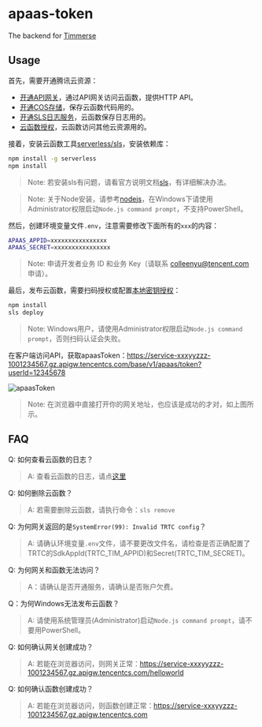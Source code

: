 # apaas-token

The backend for [Timmerse](https://www.npmjs.com/package/timmerse)

## Usage

首先，需要开通腾讯云资源：

* [开通API网关](https://console.cloud.tencent.com/apigateway/service?rid=1)，通过API网关访问云函数，提供HTTP API。
* [开通COS存储](https://console.cloud.tencent.com/cos5)，保存云函数代码用的。
* [开通SLS日志服务](https://console.cloud.tencent.com/cls/overview?region=ap-guangzhou)，云函数保存日志用的。
* [云函数授权](https://console.cloud.tencent.com/scf/list?rid=1&ns=default)，云函数访问其他云资源用的。

接着，安装云函数工具[serverless/sls](https://cloud.tencent.com/document/product/583/44753)，安装依赖库：

```bash
npm install -g serverless
npm install
```

> Note: 若安装sls有问题，请看官方说明文档[sls](https://cloud.tencent.com/document/product/583/44753)，有详细解决办法。

> Note: 关于Node安装，请参考[nodejs](https://nodejs.org/zh-cn/download/)，在Windows下请使用Administrator权限启动`Node.js command prompt`，不支持PowerShell。

然后，创建环境变量文件`.env`，注意需要修改下面所有的`xxx`的内容：

```bash
APAAS_APPID=xxxxxxxxxxxxxxxx
APAAS_SECRET=xxxxxxxxxxxxxxxx
```

> Note: 申请开发者业务 ID 和业务 Key（请联系 colleenyu@tencent.com 申请）。

最后，发布云函数，需要扫码授权或配置[本地密钥授权](https://cloud.tencent.com/document/product/583/44786#.E6.9C.AC.E5.9C.B0.E5.AF.86.E9.92.A5.E6.8E.88.E6.9D.83)：

```bash
npm install
sls deploy
```

> Note: Windows用户，请使用Administrator权限启动`Node.js command prompt`，否则扫码认证会失败。

在客户端访问API，获取apaasToken：https://service-xxxyyzzz-1001234567.gz.apigw.tencentcs.com/base/v1/apaas/token?userId=12345678

![apaasToken](https://user-images.githubusercontent.com/91418940/142608944-0890bf01-7ad0-4e78-b281-0c1fed370452.png)

> Note: 在浏览器中直接打开你的网关地址，也应该是成功的才对，如上图所示。

## FAQ

Q: 如何查看云函数的日志？

> A: 查看云函数的日志，请点[这里](https://console.cloud.tencent.com/scf/list-detail?rid=1&ns=default&id=application-prod-apaas-token&menu=log&tab=codeTab)

Q: 如何删除云函数？

> A: 若需要删除云函数，请执行命令：`sls remove`

Q: 为何网关返回的是`SystemError(99): Invalid TRTC config`？

> A: 请确认环境变量`.env`文件，请不要更改文件名，请检查是否正确配置了TRTC的SdkAppId(TRTC_TIM_APPID)和Secret(TRTC_TIM_SECRET)。

Q: 为何网关和函数无法访问？

> A：请确认是否开通服务，请确认是否账户欠费。

Q：为何Windows无法发布云函数？

> A: 请使用系统管理员(Administrator)启动`Node.js command prompt`，请不要用PowerShell。

Q: 如何确认网关创建成功？

> A: 若能在浏览器访问，则网关正常：https://service-xxxyyzzz-1001234567.gz.apigw.tencentcs.com/helloworld

Q: 如何确认函数创建成功？

> A: 若能在浏览器访问，则函数创建正常：https://service-xxxyyzzz-1001234567.gz.apigw.tencentcs.com

